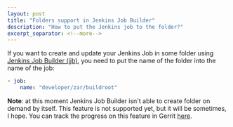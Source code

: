 ```yaml
---
layout: post
title: "Folders support in Jenkins Job Builder"
description: "How to put the Jenkins job to the folder?"
excerpt_separator: <!--more-->
---
```


If you want to create and update your Jenkins Job in some folder
using [Jenkins Job Builder (jjb)][jjb], you need to put the name of the
folder into the name of the job:

```yaml
- job:
    name: "developer/zar/buildroot"
```

**Note**: at this moment Jenkins Job Builder isn't able to create
folder on demand by itself. This feature is not supported yet, but it
will be sometimes, I hope. You can track the progress on this feature
in Gerrit [here](https://review.openstack.org/#/c/134307/).

[jjb]: http://docs.openstack.org/infra/jenkins-job-builder/
